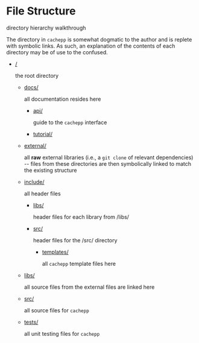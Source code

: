 File Structure
====

directory hierarchy walkthrough

The directory in `cachepp` is somewhat dogmatic to the author and is replete with symbolic links. As such, an explanation of the contents of each directory may be of use 
to the confused.

* [/](../)

	the root directory

	* [docs/](../docs/)

		all documentation resides here

		* [api/](../docs/api/)

			guide to the `cachepp` interface

		* [tutorial/](../docs/tutorial/)

	* [external/](../external/)

		all **raw** external libraries (i.e., a `git clone` of relevant dependencies) -- files from these directories are then symbolically linked to match the 
		existing structure

	* [include/](../include/)

		all header files

		* [libs/](../include/libs/)

			header files for each library from /libs/

		* [src/](../include/src/)

			header files for the /src/ directory

			* [templates/](../include/src/templates/)

				all `cachepp` template files here

	* [libs/](../libs/)

		all source files from the external files are linked here

	
	* [src/](../src/)

		all source files for `cachepp`

	* [tests/](../tests/)

		all unit testing files for `cachepp`
